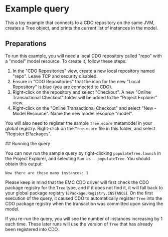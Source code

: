 # Example query

This a toy example that connects to a CDO repository on the same JVM, creates a Tree object, and prints the current list of instances in the model.

## Preparations

To run this example, you will need a local CDO repository called "repo" with a "model" model resource.
To create it, follow these steps:

1. In the "CDO Repositories" view, create a new local repository named "repo". Leave TCP and security disabled.
1. Ensure in "CDO Repositories" that the icon for the new "Local Repository" is blue (you are connected to CDO).
1. Right-click on the repository and select "Checkout". A new "Online Transactional Checkout" folder will be added to the "Project Explorer"  view.
1. Right-click on the "Online Transactional Checkout" and select "New - Model Resource". Name the new model resource "model".

You will also need to register the sample `Tree.ecore` metamodel in your global registry.
Right-click on the `Tree.ecore` file in this folder, and select "Register EPackages".

## Running the query

You can now run the sample query by right-clicking `populateTree.launch` in the Project Explorer, and selecting `Run as - populateTree`.
You should obtain this output:

```
Now there are these many instances: 1
```

Please keep in mind that the EMC CDO driver will first check the CDO package registry for the `Tree` type, and if it does not find it, it will fall back to your global package registry (`EPackage.Registry.INSTANCE`).
On the first execution of the query, it caused CDO to automatically register `Tree` into the CDO package registry when the transaction was committed upon saving the model.

If you re-run the query, you will see the number of instances increasing by 1 each time.
These later runs will use the version of `Tree` that has already been registered into CDO.


